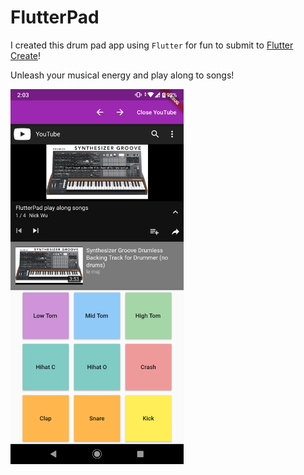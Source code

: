 # FlutterPad

I created this drum pad app using `Flutter` for fun to submit to [Flutter Create](https://flutter.dev/create)!

Unleash your musical energy and play along to songs!

<img src="demo-screen.png" height="600" alt="demo screen">
